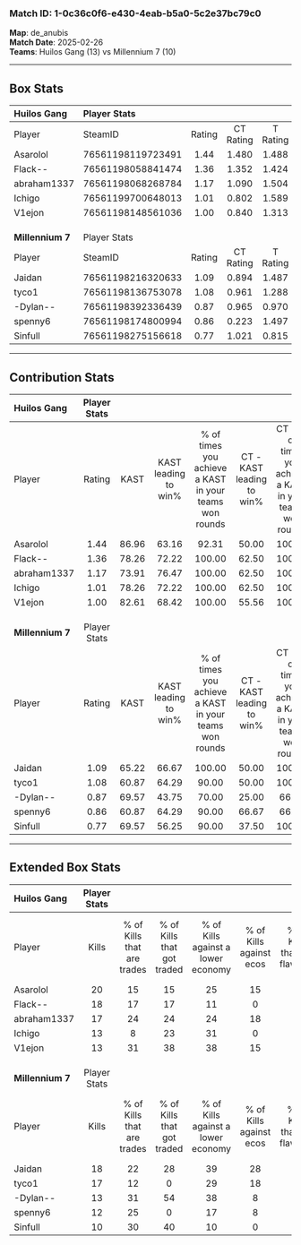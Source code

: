 ### Match ID: 1-0c36c0f6-e430-4eab-b5a0-5c2e37bc79c0  
**Map**: de_anubis  
**Match Date**: 2025-02-26  
**Teams**: Huilos Gang (13) vs Millennium 7 (10)  

---  

## Box Stats  

| **Huilos Gang**  | Player Stats      |        |           |          |       |      |       |         |        |      |     |
| :- | :- | :-: | :-: | :-: | :-: | :-: | :-: | :-: | :-: | :-: | :-: |
| Player           | SteamID           | Rating | CT Rating | T Rating | KAST  | ADR  | Kills | Assists | Deaths | K/D  | HS% |
| Asarolol         | 76561198119723491 |  1.44  |   1.480   |  1.488   | 86.96 | 91.8 |  20   |    1    |   13   | 1.54 | 75  |
| Flack--          | 76561198058841474 |  1.36  |   1.352   |  1.424   | 78.26 | 92.6 |  18   |    8    |   12   | 1.50 | 11  |
| abraham1337      | 76561198068268784 |  1.17  |   1.090   |  1.504   | 73.91 | 84.7 |  17   |    6    |   16   | 1.06 | 41  |
| Ichigo           | 76561199700648013 |  1.01  |   0.802   |  1.589   | 78.26 | 60.0 |  13   |    6    |   14   | 0.93 | 46  |
| V1ejon           | 76561198148561036 |  1.00  |   0.840   |  1.313   | 82.61 | 64.3 |  13   |    2    |   16   | 0.81 | 53  |
|                  |                   |        |           |          |       |      |       |         |        |      |     |
|                  |                   |        |           |          |       |      |       |         |        |      |     |
|                  |                   |        |           |          |       |      |       |         |        |      |     |
| **Millennium 7** | Player Stats      |        |           |          |       |      |       |         |        |      |     |
| Player           | SteamID           | Rating | CT Rating | T Rating | KAST  | ADR  | Kills | Assists | Deaths | K/D  | HS% |
| Jaidan           | 76561198216320633 |  1.09  |   0.894   |  1.487   | 65.22 | 78.2 |  18   |    4    |   17   | 1.06 | 38  |
| tyco1            | 76561198136753078 |  1.08  |   0.961   |  1.288   | 60.87 | 79.1 |  17   |    7    |   15   | 1.13 | 76  |
| -Dylan--         | 76561198392336439 |  0.87  |   0.965   |  0.970   | 69.57 | 59.1 |  13   |    5    |   17   | 0.76 | 38  |
| spenny6          | 76561198174800994 |  0.86  |   0.223   |  1.497   | 60.87 | 71.4 |  12   |    6    |   15   | 0.80 | 50  |
| Sinfull          | 76561198275156618 |  0.77  |   1.021   |  0.815   | 69.57 | 63.8 |  10   |    9    |   18   | 0.56 | 50  |
---  

## Contribution Stats  

| **Huilos Gang**  | Player Stats |       |                      |                                                        |                           |                                                             |                          |                                                            |
| :- | :-: | :-: | :-: | :-: | :-: | :-: | :-: | :-: |
| Player           |    Rating    | KAST  | KAST leading to win% | % of times you achieve a KAST in your teams won rounds | CT - KAST leading to win% | CT - % of times you achieve a KAST in your teams won rounds | T - KAST leading to win% | T - % of times you achieve a KAST in your teams won rounds |
| Asarolol         |     1.44     | 86.96 |        63.16         |                         92.31                          |           50.00           |                           100.00                            |          77.78           |                           87.50                            |
| Flack--          |     1.36     | 78.26 |        72.22         |                         100.00                         |           62.50           |                           100.00                            |          80.00           |                           100.00                           |
| abraham1337      |     1.17     | 73.91 |        76.47         |                         100.00                         |           62.50           |                           100.00                            |          88.89           |                           100.00                           |
| Ichigo           |     1.01     | 78.26 |        72.22         |                         100.00                         |           62.50           |                           100.00                            |          80.00           |                           100.00                           |
| V1ejon           |     1.00     | 82.61 |        68.42         |                         100.00                         |           55.56           |                           100.00                            |          80.00           |                           100.00                           |
|                  |              |       |                      |                                                        |                           |                                                             |                          |                                                            |
|                  |              |       |                      |                                                        |                           |                                                             |                          |                                                            |
|                  |              |       |                      |                                                        |                           |                                                             |                          |                                                            |
| **Millennium 7** | Player Stats |       |                      |                                                        |                           |                                                             |                          |                                                            |
| Player           |    Rating    | KAST  | KAST leading to win% | % of times you achieve a KAST in your teams won rounds | CT - KAST leading to win% | CT - % of times you achieve a KAST in your teams won rounds | T - KAST leading to win% | T - % of times you achieve a KAST in your teams won rounds |
| Jaidan           |     1.09     | 65.22 |        66.67         |                         100.00                         |           50.00           |                           100.00                            |          77.78           |                           100.00                           |
| tyco1            |     1.08     | 60.87 |        64.29         |                         90.00                          |           50.00           |                           100.00                            |          75.00           |                           85.71                            |
| -Dylan--         |     0.87     | 69.57 |        43.75         |                         70.00                          |           25.00           |                            66.67                            |          62.50           |                           71.43                            |
| spenny6          |     0.86     | 60.87 |        64.29         |                         90.00                          |           66.67           |                            66.67                            |          63.64           |                           100.00                           |
| Sinfull          |     0.77     | 69.57 |        56.25         |                         90.00                          |           37.50           |                           100.00                            |          75.00           |                           85.71                            |
---  

## Extended Box Stats  

| **Huilos Gang**  | Player Stats |                            |                            |                                    |                         |                              |                                 |        |                             |                                     |                          |                               |                            |
| :- | :-: | :-: | :-: | :-: | :-: | :-: | :-: | :-: | :-: | :-: | :-: | :-: | :-: |
| Player           |    Kills     | % of Kills that are trades | % of Kills that got traded | % of Kills against a lower economy | % of Kills against ecos | % of Kills that are flawless | % of Kills that are close duels | Deaths | % of Deaths that get traded | % of Deaths against a lower economy | % of Deaths against ecos | % of Deaths that are flawless | % of Deaths that are close |
| Asarolol         |      20      |             15             |             15             |                 25                 |           15            |              75              |               10                |   13   |             23              |                  8                  |            0             |              69               |             8              |
| Flack--          |      18      |             17             |             17             |                 11                 |            0            |              50              |               11                |   12   |              8              |                  8                  |            0             |              83               |             0              |
| abraham1337      |      17      |             24             |             24             |                 24                 |           18            |              47              |                6                |   16   |             13              |                 25                  |            13            |              69               |             6              |
| Ichigo           |      13      |             8              |             23             |                 31                 |            0            |              69              |                8                |   14   |             50              |                 14                  |            0             |              57               |             0              |
| V1ejon           |      13      |             31             |             38             |                 38                 |           15            |              38              |                8                |   16   |             19              |                 13                  |            6             |              69               |             0              |
|                  |              |                            |                            |                                    |                         |                              |                                 |        |                             |                                     |                          |                               |                            |
|                  |              |                            |                            |                                    |                         |                              |                                 |        |                             |                                     |                          |                               |                            |
|                  |              |                            |                            |                                    |                         |                              |                                 |        |                             |                                     |                          |                               |                            |
| **Millennium 7** | Player Stats |                            |                            |                                    |                         |                              |                                 |        |                             |                                     |                          |                               |                            |
| Player           |    Kills     | % of Kills that are trades | % of Kills that got traded | % of Kills against a lower economy | % of Kills against ecos | % of Kills that are flawless | % of Kills that are close duels | Deaths | % of Deaths that get traded | % of Deaths against a lower economy | % of Deaths against ecos | % of Deaths that are flawless | % of Deaths that are close |
| Jaidan           |      18      |             22             |             28             |                 39                 |           28            |              72              |                6                |   17   |             29              |                  0                  |            0             |              65               |             0              |
| tyco1            |      17      |             12             |             0              |                 29                 |           18            |              71              |                6                |   15   |             13              |                  7                  |            0             |              47               |             20             |
| -Dylan--         |      13      |             31             |             54             |                 38                 |            8            |              62              |                0                |   17   |             24              |                 12                  |            12            |              65               |             0              |
| spenny6          |      12      |             25             |             0              |                 17                 |            8            |              75              |                0                |   15   |              7              |                  7                  |            0             |              33               |             13             |
| Sinfull          |      10      |             30             |             40             |                 10                 |            0            |              70              |                0                |   18   |             33              |                 11                  |            6             |              67               |             11             |
